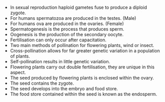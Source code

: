 - In sexual reproduction haploid gametes fuse to produce a diploid zygote.
- For humans spermatozoa are produced in the testes. (Male)
- For humans ova are produced in the ovaries. (Female)
- Spermatogenesis is the process that produces sperm.
- Oogenesis is the production of the secondary oocyte.
- Fertilisation can only occur after capacitation.
- Two main methods of pollination for flowering plants, wind or insect.
- Cross-pollination allows for far greater genetic variation in a population of plants.
- Self-pollination results in little genetic variation.
- Flowering plants carry out double fertilisation, they are unique in this aspect.
- The seed produced by flowering plants is enclosed within the ovary.
- The seed contains the zygote.
- The seed develops into the embryo and food store.
- The food store contained within the seed is known as the endosperm.